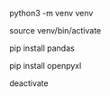 python3 -m venv venv

source venv/bin/activate

pip install pandas

pip install openpyxl

deactivate
